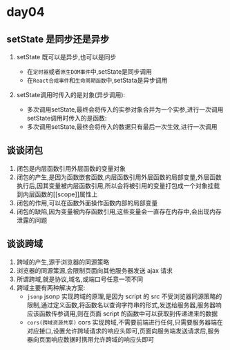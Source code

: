 # day04

## setState 是同步还是异步

1. setState 既可以是异步,也可以是同步
    - 在`定时器`或者`原生DOM事件`中,setState是同步调用
    - 在`React合成事件`和`生命周期函数`中,setStata是异步调用

2. setState调用时传入的是对象(异步调用):
    - 多次调用setState,最终会将传入的实参对象合并为一个实参,进行一次调用
   setState调用时传入的是函数:
    - 多次调用setState,最终会将传入的数据只有最后一次生效,进行一次调用

## 谈谈闭包

1. 闭包是内层函数引用外层函数的变量对象
2. 闭包的产生,是因为函数嵌套函数,内层函数引用外层函数的局部变量,外层函数执行后,因其变量被内层函数引用,所以会将被引用的变量打包成一个对象挂载到内层函数的[[scope]]属性上
3. 闭包的作用,可以在函数外面操作函数内部的局部变量
4. 闭包的缺陷,因为变量被内存函数引用,这些变量会一直存在内存中,会出现内存泄露的问题

## 谈谈跨域

1. 跨域的产生,源于浏览器的同源策略
2. 浏览器的同源策源,会限制页面向其他服务器发送 ajax 请求
3. 所谓跨域,就是协议,域名,或端口号任意一项不同
4. 跨域主要有两种解决方案:
   - `jsonp`
     jsonp 实现跨域的原理,是因为 script 的 src 不受浏览器同源策略的限制,通过定义函数,将函数名以查询字符串的形式,发送给服务器,服务器响应该函数传参调用,则在页面 script 的函数中可以获取到传递进来的数据
   - `cors(跨域资源共享)`
     cors 实现跨域,不需要前端进行任何,只需要服务器端在对应接口,设置允许跨域请求的响应头即可,页面向服务端发送请求后,服务器向页面响应数据时携带允许跨域的响应头即可
